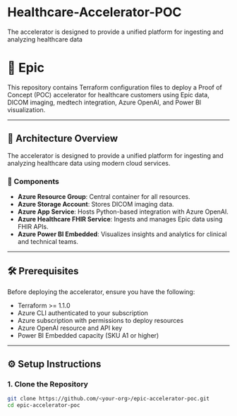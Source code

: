 # Healthcare-Accelerator-POC
The accelerator is designed to provide a unified platform for ingesting and analyzing healthcare data



# 🚀 Epic 

This repository contains Terraform configuration files to deploy a Proof of Concept (POC) accelerator for healthcare customers using Epic data, DICOM imaging, medtech integration, Azure OpenAI, and Power BI visualization.

---

## 🧠 Architecture Overview

The accelerator is designed to provide a unified platform for ingesting and analyzing healthcare data using modern cloud services.

### 🔧 Components

- **Azure Resource Group**: Central container for all resources.
- **Azure Storage Account**: Stores DICOM imaging data.
- **Azure App Service**: Hosts Python-based integration with Azure OpenAI.
- **Azure Healthcare FHIR Service**: Ingests and manages Epic data using FHIR APIs.
- **Azure Power BI Embedded**: Visualizes insights and analytics for clinical and technical teams.

---

## 🛠️ Prerequisites

Before deploying the accelerator, ensure you have the following:

- Terraform >= 1.1.0
- Azure CLI authenticated to your subscription
- Azure subscription with permissions to deploy resources
- Azure OpenAI resource and API key
- Power BI Embedded capacity (SKU A1 or higher)

---

## ⚙️ Setup Instructions

### 1. Clone the Repository

```bash
git clone https://github.com/<your-org>/epic-accelerator-poc.git
cd epic-accelerator-poc

